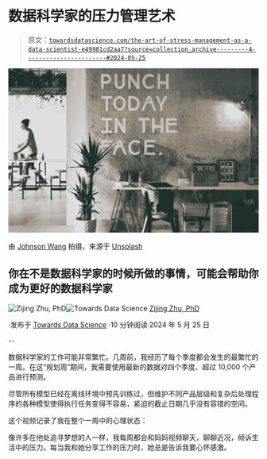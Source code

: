 # 数据科学家的压力管理艺术

> 原文：[`towardsdatascience.com/the-art-of-stress-management-as-a-data-scientist-e49981cd2aa7?source=collection_archive---------4-----------------------#2024-05-25`](https://towardsdatascience.com/the-art-of-stress-management-as-a-data-scientist-e49981cd2aa7?source=collection_archive---------4-----------------------#2024-05-25)

![](img/3e7df798adb4f861fdd2e8007a344e03.png)

由 [Johnson Wang](https://unsplash.com/@jdubs?utm_source=medium&utm_medium=referral) 拍摄，来源于 [Unsplash](https://unsplash.com/?utm_source=medium&utm_medium=referral)

## 你在不是数据科学家的时候所做的事情，可能会帮助你成为更好的数据科学家

[](https://zzhu17.medium.com/?source=post_page---byline--e49981cd2aa7--------------------------------)![Zijing Zhu, PhD](https://zzhu17.medium.com/?source=post_page---byline--e49981cd2aa7--------------------------------)[](https://towardsdatascience.com/?source=post_page---byline--e49981cd2aa7--------------------------------)![Towards Data Science](https://towardsdatascience.com/?source=post_page---byline--e49981cd2aa7--------------------------------) [Zijing Zhu, PhD](https://zzhu17.medium.com/?source=post_page---byline--e49981cd2aa7--------------------------------)

·发布于 [Towards Data Science](https://towardsdatascience.com/?source=post_page---byline--e49981cd2aa7--------------------------------) ·10 分钟阅读·2024 年 5 月 25 日

--

数据科学家的工作可能非常繁忙。几周前，我经历了每个季度都会发生的最繁忙的一周。在这“规划周”期间，我需要使用最新的数据对四个季度、超过 10,000 个产品进行预测。

尽管所有模型已经在离线环境中预先训练过，但维护不同产品层级和复杂后处理程序的各种模型使得执行任务变得不容易，紧迫的截止日期几乎没有容错的空间。

这个视频记录了我在整个一周中的心理状态：

像许多在他处追寻梦想的人一样，我每周都会和妈妈视频聊天，聊聊近况，倾诉生活中的压力。每当我和她分享工作的压力时，她总是告诉我要心怀感激。
